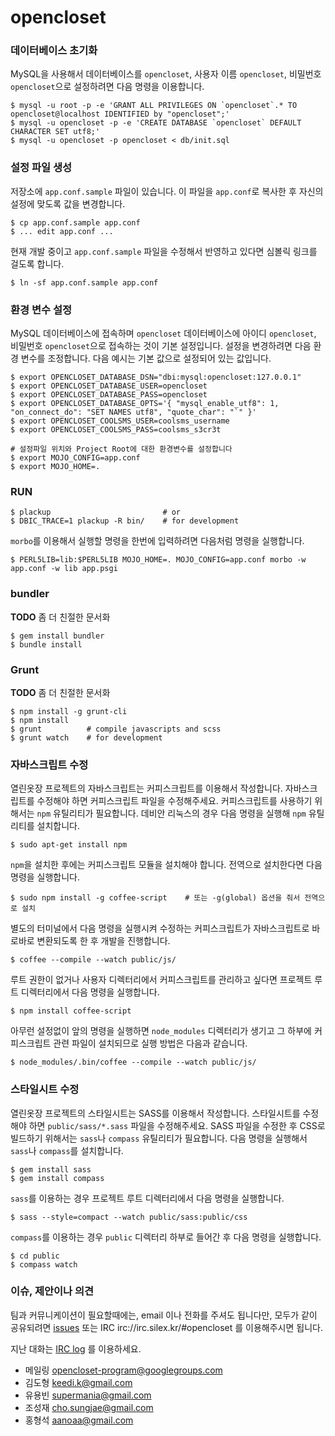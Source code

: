 opencloset
==========

### 데이터베이스 초기화

MySQL을 사용해서 데이터베이스를 `opencloset`, 사용자 이름 `opencloset`,
비밀번호 `opencloset`으로 설정하려면 다음 명령을 이용합니다.

    $ mysql -u root -p -e 'GRANT ALL PRIVILEGES ON `opencloset`.* TO opencloset@localhost IDENTIFIED by "opencloset";'
    $ mysql -u opencloset -p -e 'CREATE DATABASE `opencloset` DEFAULT CHARACTER SET utf8;'
    $ mysql -u opencloset -p opencloset < db/init.sql


### 설정 파일 생성

저장소에 `app.conf.sample` 파일이 있습니다.
이 파일을 `app.conf`로 복사한 후 자신의 설정에 맞도록 값을 변경합니다.

    $ cp app.conf.sample app.conf
    $ ... edit app.conf ...

현재 개발 중이고 `app.conf.sample` 파일을 수정해서 반영하고 있다면 심볼릭 링크를 걸도록 합니다.

    $ ln -sf app.conf.sample app.conf


### 환경 변수 설정

MySQL 데이터베이스에 접속하며 `opencloset` 데이터베이스에
아이디 `opencloset`, 비밀번호 `opencloset`으로 접속하는 것이 기본 설정입니다.
설정을 변경하려면 다음 환경 변수를 조정합니다.
다음 예시는 기본 값으로 설정되어 있는 값입니다.

    $ export OPENCLOSET_DATABASE_DSN="dbi:mysql:opencloset:127.0.0.1"
    $ export OPENCLOSET_DATABASE_USER=opencloset
    $ export OPENCLOSET_DATABASE_PASS=opencloset
    $ export OPENCLOSET_DATABASE_OPTS='{ "mysql_enable_utf8": 1, "on_connect_do": "SET NAMES utf8", "quote_char": "`" }'
    $ export OPENCLOSET_COOLSMS_USER=coolsms_username
    $ export OPENCLOSET_COOLSMS_PASS=coolsms_s3cr3t

    # 설정파일 위치와 Project Root에 대한 환경변수를 설정합니다
    $ export MOJO_CONFIG=app.conf
    $ export MOJO_HOME=.


### RUN

    $ plackup                         # or
    $ DBIC_TRACE=1 plackup -R bin/    # for development

`morbo`를 이용해서 실행할 명령을 한번에 입력하려면 다음처럼 명령을 실행합니다.

    $ PERL5LIB=lib:$PERL5LIB MOJO_HOME=. MOJO_CONFIG=app.conf morbo -w app.conf -w lib app.psgi

### bundler

**TODO** 좀 더 친절한 문서화

    $ gem install bundler
    $ bundle install

### Grunt

**TODO** 좀 더 친절한 문서화

    $ npm install -g grunt-cli
    $ npm install
    $ grunt          # compile javascripts and scss
    $ grunt watch    # for development

### 자바스크립트 수정

열린옷장 프로젝트의 자바스크립트는 커피스크립트를 이용해서 작성합니다.
자바스크립트를 수정해야 하면 커피스크립트 파일을 수정해주세요.
커피스크립트를 사용하기 위해서는 `npm` 유틸리티가 필요합니다.
데비안 리눅스의 경우 다음 명령을 실행해 `npm` 유틸리티를 설치합니다.

    $ sudo apt-get install npm

`npm`을 설치한 후에는 커피스크립트 모듈을 설치해야 합니다.
전역으로 설치한다면 다음 명령을 실행합니다.

    $ sudo npm install -g coffee-script    # 또는 -g(global) 옵션을 줘서 전역으로 설치

별도의 터미널에서 다음 명령을 실행시켜 수정하는 커피스크립트가
자바스크립트로 바로바로 변환되도록 한 후 개발을 진행합니다.

    $ coffee --compile --watch public/js/

루트 권한이 없거나 사용자 디렉터리에서 커피스크립트를 관리하고 싶다면
프로젝트 루트 디렉터리에서 다음 명령을 실행합니다.

    $ npm install coffee-script

아무런 설정없이 앞의 명령을 실행하면 `node_modules` 디렉터리가 생기고
그 하부에 커피스크립트 관련 파일이 설치되므로 실행 방법은 다음과 같습니다.

    $ node_modules/.bin/coffee --compile --watch public/js/


### 스타일시트 수정

열린옷장 프로젝트의 스타일시트는 SASS를 이용해서 작성합니다.
스타일시트를 수정해야 하면 `public/sass/*.sass` 파일을 수정해주세요.
SASS 파일을 수정한 후 CSS로 빌드하기 위해서는 `sass`나 `compass`
유틸리티가 필요합니다. 다음 명령을 실행해서 `sass`나 `compass`를 설치합니다.

    $ gem install sass
    $ gem install compass

`sass`를 이용하는 경우 프로젝트 루트 디렉터리에서 다음 명령을 실행합니다.

    $ sass --style=compact --watch public/sass:public/css

`compass`를 이용하는 경우 `public` 디렉터리 하부로 들어간 후 다음 명령을 실행합니다.

    $ cd public
    $ compass watch


### 이슈, 제안이나 의견

팀과 커뮤니케이션이 필요할때에는, email 이나 전화를 주셔도 됩니다만,
모두가 같이 공유되려면
[issues](https://github.com/opencloset/opencloset/issues) 또는 IRC
irc://irc.silex.kr/#opencloset 를 이용해주시면 됩니다.

지난 대화는 [IRC log](http://log.silex.kr/opencloset) 를 이용하세요.

- 메일링 <opencloset-program@googlegroups.com>
- 김도형 <keedi.k@gmail.com>
- 유용빈 <supermania@gmail.com>
- 조성재 <cho.sungjae@gmail.com>
- 홍형석 <aanoaa@gmail.com>
